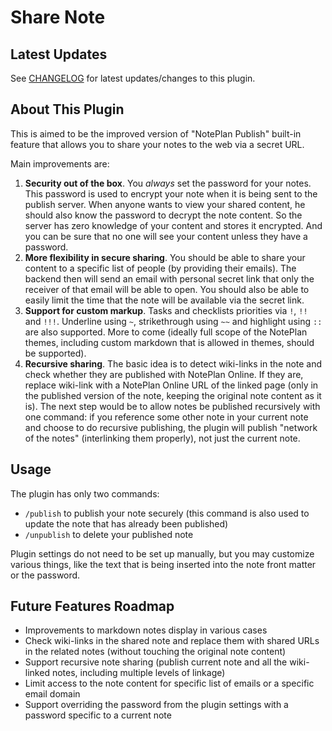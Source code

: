# Share Note

## Latest Updates

See [CHANGELOG](https://github.com/NotePlan/plugins/blob/main/asktru.ShareNote/CHANGELOG.md) for latest updates/changes to this plugin.

## About This Plugin 

This is aimed to be the improved version of "NotePlan Publish" built-in feature that allows you to share your notes to the web via a secret URL.

Main improvements are:

1. **Security out of the box**. You *always* set the password for your notes. This password is used to encrypt your note when it is being sent to the publish server. When anyone wants to view your shared content, he should also know the password to decrypt the note content. So the server has zero knowledge of your content and stores it encrypted. And you can be sure that no one will see your content unless they have a password.
2. **More flexibility in secure sharing**. You should be able to share your content to a specific list of people (by providing their emails). The backend then will send an email with personal secret link that only the receiver of that email will be able to open. You should also be able to easily limit the time that the note will be available via the secret link.
3. **Support for custom markup**. Tasks and checklists priorities via `!`, `!!` and `!!!`. Underline using `~`, strikethrough using `~~` and highlight using `::` are also supported. More to come (ideally full scope of the NotePlan themes, including custom markdown that is allowed in themes, should be supported).
4. **Recursive sharing**. The basic idea is to detect wiki-links in the note and check whether they are published with NotePlan Online. If they are, replace wiki-link with a NotePlan Online URL of the linked page (only in the published version of the note, keeping the original note content as it is). The next step would be to allow notes be published recursively with one command: if you reference some other note in your current note and choose to do recursive publishing, the plugin will publish "network of the notes" (interlinking them properly), not just the current note.

## Usage

The plugin has only two commands:

- `/publish` to publish your note securely (this command is also used to update the note that has already been published)
- `/unpublish` to delete your published note

Plugin settings do not need to be set up manually, but you may customize various things, like the text that is being inserted into the note front matter or the password.

## Future Features Roadmap

- Improvements to markdown notes display in various cases
- Check wiki-links in the shared note and replace them with shared URLs in the related notes (without touching the original note content)
- Support recursive note sharing (publish current note and all the wiki-linked notes, including multiple levels of linkage)
- Limit access to the note content for specific list of emails or a specific email domain
- Support overriding the password from the plugin settings with a password specific to a current note
